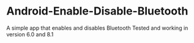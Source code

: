 # Android-Enable-Disable-Bluetooth
A simple app that enables and disables Bluetooth
Tested and working in version 6.0 and 8.1
